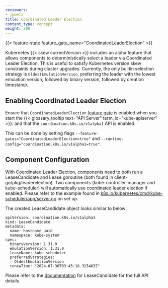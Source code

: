 ```yaml
---
reviewers:
- jpbetz
title: Coordinated Leader Election
content_type: concept
weight: 200
---
```


<!-- overview -->

{{< feature-state feature_gate_name="CoordinatedLeaderElection" >}}

Kubernetes {{< skew currentVersion >}} includes an alpha feature that allows
components to deterministically select a leader via Coordinated Leader Election.
This is useful to satisfy Kubernetes version skew constraints during cluster upgrades.
Currently, the only builtin selection strategy is `OldestEmulationVersion`,
preferring the leader with the lowest emulation version, followed by binary
version, followed by creation timestamp.

## Enabling Coordinated Leader Election

Ensure that `CoordinatedLeaderElection` [feature
gate](/docs/reference/command-line-tools-reference/feature-gates/) is enabled
when you start the {{< glossary_tooltip text="API Server"
term_id="kube-apiserver" >}}: and that the `coordination.k8s.io/v1alpha1` API is
enabled.

This can be done by setting flags `--feature-gates="CoordinatedLeaderElection=true"` and
`--runtime-config="coordination.k8s.io/v1alpha1=true"`.

## Component Configuration

With Coordinated Leader Election, components need to both run a LeaseCandidate
and Lease goroutine (both found in client-go/pkg/leaderelection). Two components
(kube-controller-manager and kube-scheduler) will automatically use coordinated
leader election if enabled. Please refer to the example found in
[k8s.io/kubernetes/cmd/kube-scheduler/app/server.go](https://github.com/kubernetes/kubernetes/blob/master/cmd/kube-scheduler/app/server.go) on set up.

The created LeaseCandidate object looks similar to below:

```
apiVersion: coordination.k8s.io/v1alpha1
kind: LeaseCandidate
metadata:
  name: hostname_uuid
  namespace: kube-system
spec:
  binaryVersion: 1.31.0
  emulationVersion: 1.31.0
  leaseName: kube-scheduler
  preferredStrategies:
  - OldestEmulationVersion
  renewTime: "2024-07-30T03:45:18.325483Z"
```

Please refer to the [documentation](https://kubernetes.io/docs/reference/generated/kubernetes-api/v1.31/#leasecandidate-v1alpha1-coordination-k8s-io) for LeaseCandidate for the full API details.